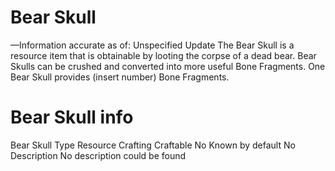 # Bear Skull

—Information accurate as of: Unspecified Update
The Bear Skull is a resource item that is obtainable by looting the corpse of a dead bear. Bear Skulls can be crushed and converted into more useful Bone Fragments. One Bear Skull provides (insert number) Bone Fragments.
# Bear Skull info

Bear Skull
Type
Resource
Crafting
Craftable
No
Known by default
No
Description
No description could be found
